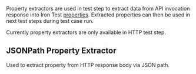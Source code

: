 Property extractors are used in test step to extract data from API invocation response into Iron Test [properties](https://github.com/zheng-wang/irontest/wiki/Properties). Extracted properties can then be used in next test steps during test case run.

Currently property extractors are only available in HTTP test step.

## JSONPath Property Extractor
Used to extract property from HTTP response body via JSON path. 